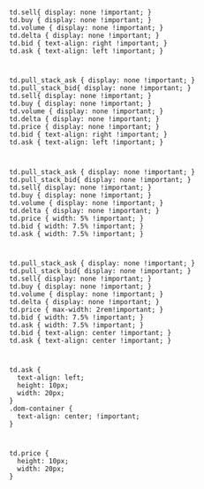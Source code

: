 # 
    td.sell{ display: none !important; }
    td.buy { display: none !important; }
    td.volume { display: none !important; }
    td.delta { display: none !important; }
    td.bid { text-align: right !important; }
    td.ask { text-align: left !important; }
# 
    td.pull_stack_ask { display: none !important; }
    td.pull_stack_bid{ display: none !important; }
    td.sell{ display: none !important; }
    td.buy { display: none !important; }
    td.volume { display: none !important; }
    td.delta { display: none !important; }
    td.price { display: none !important; }
    td.bid { text-align: right !important; }
    td.ask { text-align: left !important; }
#
    td.pull_stack_ask { display: none !important; }
    td.pull_stack_bid{ display: none !important; }
    td.sell{ display: none !important; }
    td.buy { display: none !important; }
    td.volume { display: none !important; }
    td.delta { display: none !important; }
    td.price { width: 5% !important; }
    td.bid { width: 7.5% !important; }
    td.ask { width: 7.5% !important; }
#
    td.pull_stack_ask { display: none !important; }
    td.pull_stack_bid{ display: none !important; }
    td.sell{ display: none !important; }
    td.buy { display: none !important; }
    td.volume { display: none !important; }
    td.delta { display: none !important; }
    td.price { max-width: 2rem!important; }
    td.bid { width: 7.5% !important; }
    td.ask { width: 7.5% !important; }
    td.bid { text-align: center !important; }
    td.ask { text-align: center !important; }
#
    td.ask {
      text-align: left;
      height: 10px;
      width: 20px;
    }
    .dom-container {
      text-align: center; !important;
    }
#
    td.price {
      height: 10px;
      width: 20px;
    }
